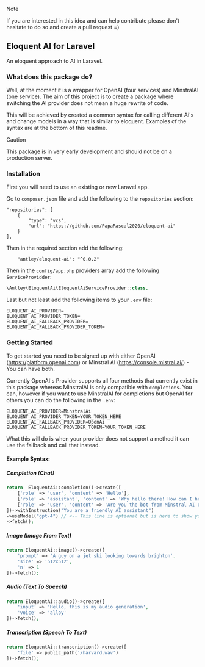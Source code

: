 > [!NOTE]  
> If you are interested in this idea and can help contribute please don't hesitate to 
> do so and create a pull request =)

## Eloquent AI for Laravel
An eloquent approach to AI in Laravel.

### What does this package do?
Well, at the moment it is a wrapper for OpenAI (four services) and MinstralAI (one service).
The aim of this project is to create a package where switching the AI provider does not mean
a huge rewrite of code.

This will be achieved by created a common syntax for calling different Ai's and change models in a way that is similar to eloquent.
Examples of the syntax are at the bottom of this readme.

> [!CAUTION]
> This package is in very early development and should not be on a production server. 

### Installation

First you will need to use an existing or new Laravel app.

Go to `composer.json` file and add the following to the `repositories` section:

```array
"repositories": [
    {
        "type": "vcs",
        "url": "https://github.com/PapaRascal2020/eloquent-ai"
    }
],
```
Then in the required section add the following:

```array
    "antley/eloquent-ai": "^0.0.2"
```

Then in the `config/app.php` providers array add the following `ServiceProvidder`:

```php
\Antley\EloquentAi\EloquentAiServiceProvider::class,
```

Last but not least add the following items to your `.env` file:

```dotenv
ELOQUENT_AI_PROVIDER=
ELOQUENT_AI_PROVIDER_TOKEN=
ELOQUENT_AI_FALLBACK_PROVIDER=
ELOQUENT_AI_FALLBACK_PROVIDER_TOKEN=
```

### Getting Started

To get started you need to be signed up with either OpenAI (https://platform.openai.com)
or Minstral AI (https://console.mistral.ai/) - You can have both.

Currently OpenAI's Provider supports all four methods that currently exist in this package
whereas MinstralAI is only compatible with `completions`. You can, however if you want to use
MinstralAI for completions but OpenAI for others you can do the following in the `.env`:

```dotenv
ELOQUENT_AI_PROVIDER=MinstralAi
ELOQUENT_AI_PROVIDER_TOKEN=YOUR_TOKEN_HERE
ELOQUENT_AI_FALLBACK_PROVIDER=OpenAi
ELOQUENT_AI_FALLBACK_PROVIDER_TOKEN=YOUR_TOKEN_HERE
```
What this will do is when your provider does not support a method it can use the fallback and call that instead.

#### Example Syntax:

##### Completion (Chat)

```php
return  EloquentAi::completion()->create([
    ['role' => 'user', 'content' => 'Hello'],
    ['role' => 'assistant', 'content' => 'Why hello there! How can I help?'],
    ['role' => 'user', 'content' => 'Are you the bot from Minstral AI or Open AI?'],
])->withInstruction("You are a friendly AI assistant")
->useModel("gpt-4") // <-- This line is optional but is here to show you you can change model.
->fetch();
```
##### Image (Image From Text)

```php
return EloquentAi::image()->create([
    'prompt' => 'A guy on a jet ski looking towards brighton',
    'size' => '512x512',
    'n' => 1 
])->fetch();
```
##### Audio (Text To Speech)

```php
return EloquentAi::audio()->create([
    'input' => 'Hello, this is my audio generation',
    'voice' => 'alloy'
])->fetch();
```
##### Transcription (Speech To Text)

```php
return EloquentAi::transcription()->create([
    'file' => public_path('/harvard.wav')
])->fetch();
```

